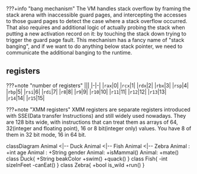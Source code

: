 ???+info "bang mechanism"
    The VM handles stack overflow by framing the stack arena with inaccessible guard pages, and intercepting the accesses to those guard pages to detect the case where a stack overflow occurred. That also requires and additional logic of actually probing the stack when putting a new activation record on it: by touching the stack down trying to trigger the guard page fault. This mechanism has a fancy name of "stack banging", and if we want to do anything below stack pointer, we need to communicate the additional banging to the runtime.




## registers
???+note "number of registers"
    |||
    |-|-|
    |`rax`|0|
    |`rcx`|1|
    |`rdx`|2|
    |`rbx`|3|
    |`rsp`|4|
    |`rbp`|5|
    |`rsi`|6|
    |`rdi`|7|
    |`r8`|8|
    |`r9`|9|
    |`r10`|10|
    |`r11`|11|
    |`r12`|12|
    |`r13`|13|    
    |`r14`|14|
    |`r15`|15|



???+note "XMM registers"
    XMM registers are separate registers introduced with SSE(Data transfer Instructions) and still widely used nowadays. They are 128 bits wide, with instructions that can treat them as arrays of 64, 32(integer and floating point), 16 or 8 bit(integer only) values. You have 8 of them in 32 bit mode, 16 in 64 bit.




 classDiagram
      Animal <|-- Duck
      Animal <|-- Fish
      Animal <|-- Zebra
      Animal : +int age
      Animal : +String gender
      Animal: +isMammal()
      Animal: +mate()
      class Duck{
          +String beakColor
          +swim()
          +quack()
      }
      class Fish{
          -int sizeInFeet
          -canEat()
      }
      class Zebra{
          +bool is_wild
          +run()
      }


        